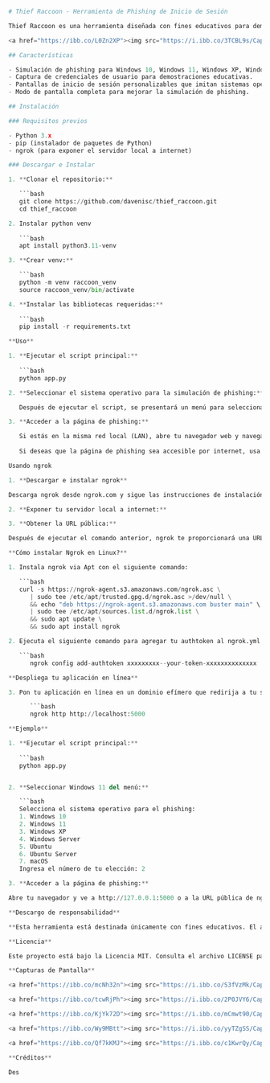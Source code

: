 ```python
# Thief Raccoon - Herramienta de Phishing de Inicio de Sesión

Thief Raccoon es una herramienta diseñada con fines educativos para demostrar cómo se pueden llevar a cabo ataques de phishing en varios sistemas operativos. Esta herramienta tiene como objetivo crear conciencia sobre las amenazas de ciberseguridad y ayudar a los usuarios a comprender la importancia de medidas de seguridad como la autenticación de dos factores (2FA) y la gestión de contraseñas.

<a href="https://ibb.co/L0Zn2XP"><img src="https://i.ibb.co/3TCBL9s/Captura-de-pantalla-2024-05-23-111620.png" alt="Captura-de-pantalla-2024-05-23-111620" border="0"></a>

## Características

- Simulación de phishing para Windows 10, Windows 11, Windows XP, Windows Server, Ubuntu, Ubuntu Server y macOS.
- Captura de credenciales de usuario para demostraciones educativas.
- Pantallas de inicio de sesión personalizables que imitan sistemas operativos reales.
- Modo de pantalla completa para mejorar la simulación de phishing.

## Instalación

### Requisitos previos

- Python 3.x
- pip (instalador de paquetes de Python)
- ngrok (para exponer el servidor local a internet)

### Descargar e Instalar

1. **Clonar el repositorio:**

   ```bash
   git clone https://github.com/davenisc/thief_raccoon.git
   cd thief_raccoon

2. Instalar python venv
   
   ```bash
   apt install python3.11-venv

3. **Crear venv:**

   ```bash
   python -m venv raccoon_venv
   source raccoon_venv/bin/activate

4. **Instalar las bibliotecas requeridas:**
   
   ```bash
   pip install -r requirements.txt

**Uso**

1. **Ejecutar el script principal:**
   
   ```bash
   python app.py

2. **Seleccionar el sistema operativo para la simulación de phishing:**

   Después de ejecutar el script, se presentará un menú para seleccionar el sistema operativo. Ingresa el número correspondiente al SO que deseas simular.

3. **Acceder a la página de phishing:**

   Si estás en la misma red local (LAN), abre tu navegador web y navega a http://127.0.0.1:5000.
   
   Si deseas que la página de phishing sea accesible por internet, usa ngrok.

Usando ngrok

1. **Descargar e instalar ngrok**

Descarga ngrok desde ngrok.com y sigue las instrucciones de instalación para tu sistema operativo.

2. **Exponer tu servidor local a internet:**

3. **Obtener la URL pública:**

Después de ejecutar el comando anterior, ngrok te proporcionará una URL pública. Comparte esta URL con tus sujetos de prueba para acceder a la página de phishing por internet.

**Cómo instalar Ngrok en Linux?**

1. Instala ngrok via Apt con el siguiente comando:

   ```bash
   curl -s https://ngrok-agent.s3.amazonaws.com/ngrok.asc \
      | sudo tee /etc/apt/trusted.gpg.d/ngrok.asc >/dev/null \
      && echo "deb https://ngrok-agent.s3.amazonaws.com buster main" \
      | sudo tee /etc/apt/sources.list.d/ngrok.list \
      && sudo apt update \
      && sudo apt install ngrok

2. Ejecuta el siguiente comando para agregar tu authtoken al ngrok.yml predeterminado

   ```bash
      ngrok config add-authtoken xxxxxxxxx--your-token-xxxxxxxxxxxxxx

**Despliega tu aplicación en línea**

3. Pon tu aplicación en línea en un dominio efímero que redirija a tu servicio upstream. Por ejemplo, si está escuchando en el puerto http://localhost:8080, ejecuta:

      ```bash
      ngrok http http://localhost:5000

**Ejemplo**

1. **Ejecutar el script principal:**
   
   ```bash
   python app.py


2. **Seleccionar Windows 11 del menú:**

   ```bash
   Selecciona el sistema operativo para el phishing:
   1. Windows 10
   2. Windows 11
   3. Windows XP
   4. Windows Server
   5. Ubuntu
   6. Ubuntu Server
   7. macOS
   Ingresa el número de tu elección: 2

3. **Acceder a la página de phishing:**

Abre tu navegador y ve a http://127.0.0.1:5000 o a la URL pública de ngrok.

**Descargo de responsabilidad**

**Esta herramienta está destinada únicamente con fines educativos. El autor no se hace responsable de ningún mal uso de esta herramienta. Siempre obtén permiso explícito del propietario del sistema antes de realizar pruebas de phishing.**

**Licencia**

Este proyecto está bajo la Licencia MIT. Consulta el archivo LICENSE para más detalles.

**Capturas de Pantalla**

<a href="https://ibb.co/mcNh32n"><img src="https://i.ibb.co/S3fVzMk/Captura-de-pantalla-2024-05-23-111751.png" alt="Captura-de-pantalla-2024-05-23-111751" border="0"></a>

<a href="https://ibb.co/tcwRjPh"><img src="https://i.ibb.co/2P0JVY6/Captura-de-pantalla-2024-05-23-111817.png" alt="Captura-de-pantalla-2024-05-23-111817" border="0"></a>

<a href="https://ibb.co/KjYk72D"><img src="https://i.ibb.co/mCmwt90/Captura-de-pantalla-2024-05-23-111841.png" alt="Captura-de-pantalla-2024-05-23-111841" border="0"></a>

<a href="https://ibb.co/Wy9MBtt"><img src="https://i.ibb.co/yyTZgSS/Captura-de-pantalla-2024-05-23-111900.png" alt="Captura-de-pantalla-2024-05-23-111900" border="0"></a>

<a href="https://ibb.co/Qf7kKMJ"><img src="https://i.ibb.co/c1KwrQy/Captura-de-pantalla-2024-05-23-111937.png" alt="Captura-de-pantalla-2024-05-23-111937" border="0"></a>

**Créditos**

Des
